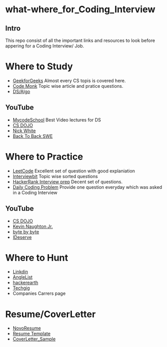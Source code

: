 # what-where_for_Coding_Interview

Intro
-----
This repo consist of all the important links and resources to look before appering for a Coding Interview/ Job.


Where to Study
=====
- [GeekforGeeks](https://www.geeksforgeeks.org/) Almost every CS topis is covered here.
- [Code Monk](https://www.hackerearth.com/practice/codemonk/) Topic wise article and pratice questions.
- [DS/Algo]()

YouTube
-----
- [MycodeSchool](https://www.youtube.com/user/mycodeschool) Best Video lectures for DS
- [CS DOJO](https://www.youtube.com/watch?v=bum_19loj9A&list=PLBZBJbE_rGRV8D7XZ08LK6z-4zPoWzu5H) 
- [Nick White](https://www.youtube.com/watch?v=37oKYN97LP8&list=PLU_sdQYzUj2kO75GVOBRAU78K7mHG0pMP)
- [Back To Back SWE](https://www.youtube.com/channel/UCmJz2DV1a3yfgrR7GqRtUUA/playlists)


Where to Practice
=====
- [LeetCode](https://leetcode.com/) Excellent set of question with good explaniation
- [Interviewbit](https://www.interviewbit.com/) Topic wise sorted questions
- [HackerRank Interview prep](https://www.hackerrank.com/interview/interview-preparation-kit) Decent set of questions.
- [Daily Coding Problem](https://www.dailycodingproblem.com/) Provide one question everyday which was asked in a Coding Interview

YouTube
-----
- [CS DOJO](https://www.youtube.com/watch?v=qli-JCrSwuk&list=PLBZBJbE_rGRVnpitdvpdY9952IsKMDuev)
- [Kevin Naughton Jr.](https://www.youtube.com/channel/UCKvwPt6BifPP54yzH99ff1g)
- [byte by byte](https://www.youtube.com/channel/UCWSYAntBbdd2SLYUqPIxo0w)
- [IDeserve](https://www.youtube.com/watch?v=NBcqBddFbZw&list=PLamzFoFxwoNjPfxzaWqs7cZGsPYy0x_gI)

Where to Hunt
=====

- [Linkdin](https://www.linkedin.com/jobs/)
- [AngleList](https://angel.co/)
- [hackerearth](https://www.hackerearth.com/)
- [Techgig](https://www.techgig.com/jobs)
- Companies Carrers page

Resume/CoverLetter
=====
 - [NovoResume](https://novoresume.com/)
 - [Resume Template](https://github.com/aryabharat/what-where_for_Coding_Interview/blob/master/resume_temmplate.pdf)
 - [CoverLetter_Sample](https://github.com/aryabharat/what-where_for_Coding_Interview/blob/master/CoverLetter_Sample.pdf)
 
 
 







